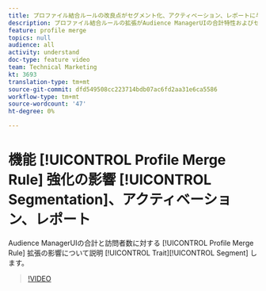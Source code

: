 ```yaml
---
title: プロファイル結合ルールの改良点がセグメント化、アクティベーション、レポートに与える影響
description: プロファイル結合ルールの拡張がAudience ManagerUIの合計特性およびセグメント母集団に与える影響について
feature: profile merge
topics: null
audience: all
activity: understand
doc-type: feature video
team: Technical Marketing
kt: 3693
translation-type: tm+mt
source-git-commit: dfd549508cc223714bdb07ac6fd2aa31e6ca5586
workflow-type: tm+mt
source-wordcount: '47'
ht-degree: 0%

---
```



# 機能 [!UICONTROL Profile Merge Rule] 強化の影響 [!UICONTROL Segmentation]、アクティベーション、レポート

Audience ManagerUIの合計と訪問者数に対する [!UICONTROL Profile Merge Rule] 拡張の影響について説明 [!UICONTROL Trait][!UICONTROL Segment] します。

>[!VIDEO](https://video.tv.adobe.com/v/28972/?quality=12)
